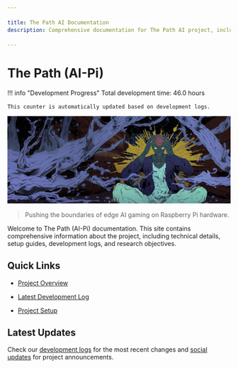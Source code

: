 ```yaml
---

title: The Path AI Documentation
description: Comprehensive documentation for The Path AI project, including technical specifications, world building, and development logs

---
```


# The Path (AI-Pi)

!!! info "Development Progress"
    Total development time: 46.0 hours

    This counter is automatically updated based on development logs.

![The Path (AI-Pi)](images/cover.png)

> Pushing the boundaries of edge AI gaming on Raspberry Pi hardware.

Welcome to The Path (AI-Pi) documentation. This site contains comprehensive information about the project, including technical details, setup guides, development logs, and research objectives.

## Quick Links

- [Project Overview](overview/project-scope.md)

- [Latest Development Log](meta/logs/2025-01-13.md)

- [Project Setup](meta/implementation/setup/project-setup.md)

## Latest Updates

Check our [development logs](meta/logs/index.md) for the most recent changes and [social updates](meta/social/index.md) for project announcements.
